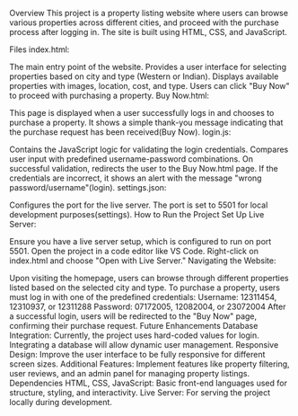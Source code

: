 Overview
This project is a property listing website where users can browse various properties across different cities, and proceed with the purchase process after logging in. The site is built using HTML, CSS, and JavaScript.

Files
index.html:

The main entry point of the website.
Provides a user interface for selecting properties based on city and type (Western or Indian).
Displays available properties with images, location, cost, and type.
Users can click "Buy Now" to proceed with purchasing a property.
Buy Now.html:

This page is displayed when a user successfully logs in and chooses to purchase a property.
It shows a simple thank-you message indicating that the purchase request has been received​(Buy Now).
login.js:

Contains the JavaScript logic for validating the login credentials.
Compares user input with predefined username-password combinations.
On successful validation, redirects the user to the Buy Now.html page.
If the credentials are incorrect, it shows an alert with the message "wrong password/username"​(login).
settings.json:

Configures the port for the live server.
The port is set to 5501 for local development purposes​(settings).
How to Run the Project
Set Up Live Server:

Ensure you have a live server setup, which is configured to run on port 5501.
Open the project in a code editor like VS Code.
Right-click on index.html and choose "Open with Live Server."
Navigating the Website:

Upon visiting the homepage, users can browse through different properties listed based on the selected city and type.
To purchase a property, users must log in with one of the predefined credentials:
Username: 12311454, 12310937, or 12311288
Password: 07172005, 12082004, or 23072004
After a successful login, users will be redirected to the "Buy Now" page, confirming their purchase request.
Future Enhancements
Database Integration: Currently, the project uses hard-coded values for login. Integrating a database will allow dynamic user management.
Responsive Design: Improve the user interface to be fully responsive for different screen sizes.
Additional Features: Implement features like property filtering, user reviews, and an admin panel for managing property listings.
Dependencies
HTML, CSS, JavaScript: Basic front-end languages used for structure, styling, and interactivity.
Live Server: For serving the project locally during development.
